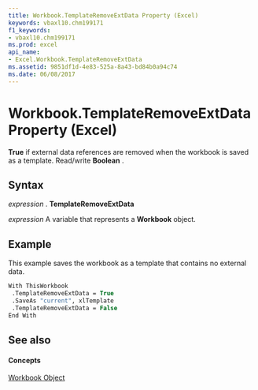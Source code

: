 ```yaml
---
title: Workbook.TemplateRemoveExtData Property (Excel)
keywords: vbaxl10.chm199171
f1_keywords:
- vbaxl10.chm199171
ms.prod: excel
api_name:
- Excel.Workbook.TemplateRemoveExtData
ms.assetid: 9851df1d-4e83-525a-8a43-bd84b0a94c74
ms.date: 06/08/2017
---
```



# Workbook.TemplateRemoveExtData Property (Excel)

 **True** if external data references are removed when the workbook is saved as a template. Read/write **Boolean** .


## Syntax

 _expression_ . **TemplateRemoveExtData**

 _expression_ A variable that represents a **Workbook** object.


## Example

This example saves the workbook as a template that contains no external data.


```vb
With ThisWorkbook 
 .TemplateRemoveExtData = True 
 .SaveAs "current", xlTemplate 
 .TemplateRemoveExtData = False 
End With
```


## See also


#### Concepts


[Workbook Object](Excel.Workbook.md)

